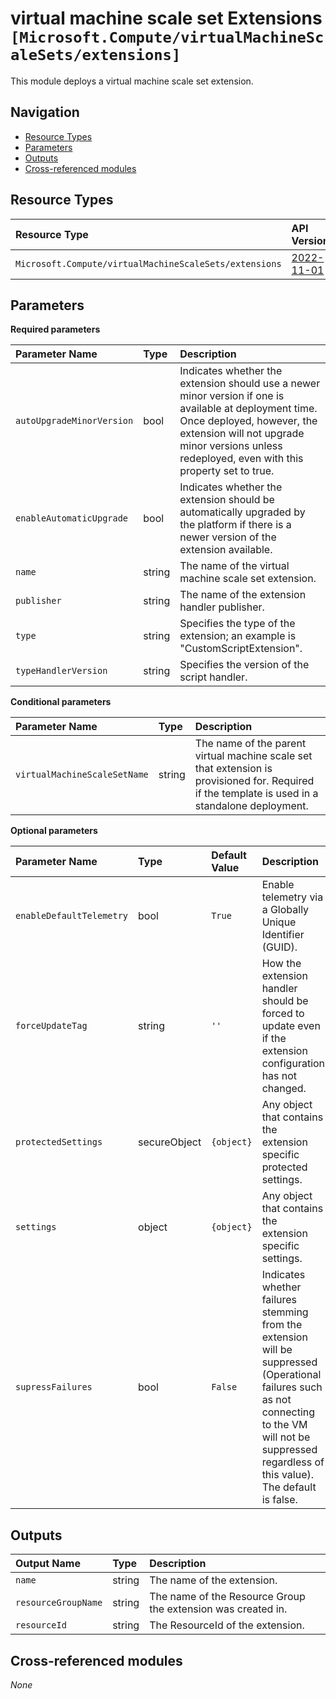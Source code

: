 # virtual machine scale set Extensions `[Microsoft.Compute/virtualMachineScaleSets/extensions]`

This module deploys a virtual machine scale set extension.

## Navigation

- [Resource Types](#Resource-Types)
- [Parameters](#Parameters)
- [Outputs](#Outputs)
- [Cross-referenced modules](#Cross-referenced-modules)

## Resource Types

| Resource Type | API Version |
| :-- | :-- |
| `Microsoft.Compute/virtualMachineScaleSets/extensions` | [2022-11-01](https://learn.microsoft.com/en-us/azure/templates/Microsoft.Compute/2022-11-01/virtualMachineScaleSets/extensions) |

## Parameters

**Required parameters**

| Parameter Name | Type | Description |
| :-- | :-- | :-- |
| `autoUpgradeMinorVersion` | bool | Indicates whether the extension should use a newer minor version if one is available at deployment time. Once deployed, however, the extension will not upgrade minor versions unless redeployed, even with this property set to true. |
| `enableAutomaticUpgrade` | bool | Indicates whether the extension should be automatically upgraded by the platform if there is a newer version of the extension available. |
| `name` | string | The name of the virtual machine scale set extension. |
| `publisher` | string | The name of the extension handler publisher. |
| `type` | string | Specifies the type of the extension; an example is "CustomScriptExtension". |
| `typeHandlerVersion` | string | Specifies the version of the script handler. |

**Conditional parameters**

| Parameter Name | Type | Description |
| :-- | :-- | :-- |
| `virtualMachineScaleSetName` | string | The name of the parent virtual machine scale set that extension is provisioned for. Required if the template is used in a standalone deployment. |

**Optional parameters**

| Parameter Name | Type | Default Value | Description |
| :-- | :-- | :-- | :-- |
| `enableDefaultTelemetry` | bool | `True` | Enable telemetry via a Globally Unique Identifier (GUID). |
| `forceUpdateTag` | string | `''` | How the extension handler should be forced to update even if the extension configuration has not changed. |
| `protectedSettings` | secureObject | `{object}` | Any object that contains the extension specific protected settings. |
| `settings` | object | `{object}` | Any object that contains the extension specific settings. |
| `supressFailures` | bool | `False` | Indicates whether failures stemming from the extension will be suppressed (Operational failures such as not connecting to the VM will not be suppressed regardless of this value). The default is false. |


## Outputs

| Output Name | Type | Description |
| :-- | :-- | :-- |
| `name` | string | The name of the extension. |
| `resourceGroupName` | string | The name of the Resource Group the extension was created in. |
| `resourceId` | string | The ResourceId of the extension. |

## Cross-referenced modules

_None_
